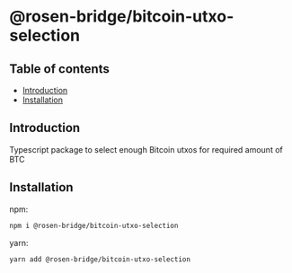 # @rosen-bridge/bitcoin-utxo-selection

## Table of contents

- [Introduction](#introduction)
- [Installation](#installation)

## Introduction

Typescript package to select enough Bitcoin utxos for required amount of BTC

## Installation

npm:

```sh
npm i @rosen-bridge/bitcoin-utxo-selection
```

yarn:

```sh
yarn add @rosen-bridge/bitcoin-utxo-selection
```
